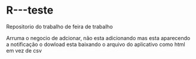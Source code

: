 # R---teste
Repositorio do trabalho de feira de trabalho

Arruma o negocio de adcionar, não esta adicionando mas esta aparecendo a notificação
o dowload esta baixando o arquivo do aplicativo como html em vez de csv
